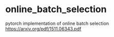 # online_batch_selection

pytorch implementation of online batch selection https://arxiv.org/pdf/1511.06343.pdf
